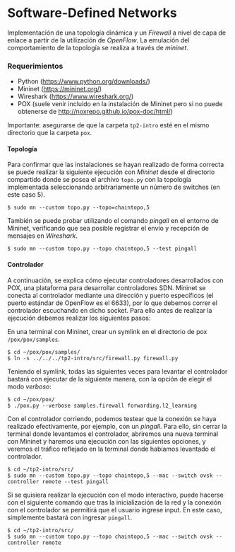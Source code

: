 # Software-Defined Networks

Implementación de una topología dinámica y un *Firewall* a nivel de capa de enlace a partir de la utilización de *OpenFlow*. La emulación del comportamiento de la topología se realiza a través de *mininet*.

### Requerimientos

- Python (https://www.python.org/downloads/)
- Mininet (https://mininet.org/)
- Wireshark (https://www.wireshark.org/)
- POX (suele venir incluido en la instalación de Mininet pero si no puede obtenerse de http://noxrepo.github.io/pox-doc/html/)

Importante: asegurarse de que la carpeta `tp2-intro` esté en el mismo directorio que la carpeta `pox`.

#### Topología

Para confirmar que las instalaciones se hayan realizado de forma correcta se puede realizar la siguiente ejecución con *Mininet* desde el directorio compartido donde se posea el archivo ```topo.py``` con la topología implementada seleccionando arbitrariamente un número de switches (en este caso 5).

```console
$ sudo mn --custom topo.py --topo=chaintopo,5
```

También se puede probar utilizando el comando *pingall* en el entorno de Mininet, verificando que sea posible registrar el envío y recepción de mensajes en *Wireshark*.

```console
$ sudo mn --custom topo.py --topo chaintopo,5 --test pingall
```

#### Controlador

A continuación, se explica cómo ejecutar controladores desarrollados con POX, una plataforma para desarrollar controladores SDN.
Mininet se conecta al controlador mediante una dirección y puerto específicos (el puerto estándar de OpenFlow es el 6633), por lo que debemos correr el controlador escuchando en dicho socket. Para ello antes de realizar la ejecución debemos realizar los siguientes pasos:

En una terminal con Mininet, crear un symlink en el directorio de pox `/pox/pox/samples`.

```console
$ cd ~/pox/pox/samples/
$ ln -s ../../../tp2-intro/src/firewall.py firewall.py
```

Teniendo el symlink, todas las siguientes veces para levantar el controlador bastará con ejecutar de la siguiente manera, con la opción de elegir el modo *verboso*:

```console
$ cd ~/pox/pox/
$ ./pox.py --verbose samples.firewall forwarding.l2_learning
```

Con el controlador corriendo, podemos testear que la conexión se haya realizado efectivamente, por ejemplo, con un *pingall*. Para ello, sin cerrar la terminal donde levantamos el controlador, abriremos una nueva terminal con Mininet y haremos una ejecución con las siguientes opciones, y veremos el tráfico reflejado en la terminal donde habíamos levantado el controlador.

```console
$ cd ~/tp2-intro/src/
$ sudo mn --custom topo.py --topo chaintopo,5 --mac --switch ovsk --controller remote --test pingall
```
Si se quisiera realizar la ejecución con el modo interactivo, puede hacerse con el siguiente comando que tras la inicialización de la red y la conexión con el controlador se permitirá que el usuario ingrese input. En este caso, simplemente bastará con ingresar `pingall`.

```console
$ cd ~/tp2-intro/src/
$ sudo mn --custom topo.py --topo chaintopo,5 --mac --switch ovsk --controller remote
```
